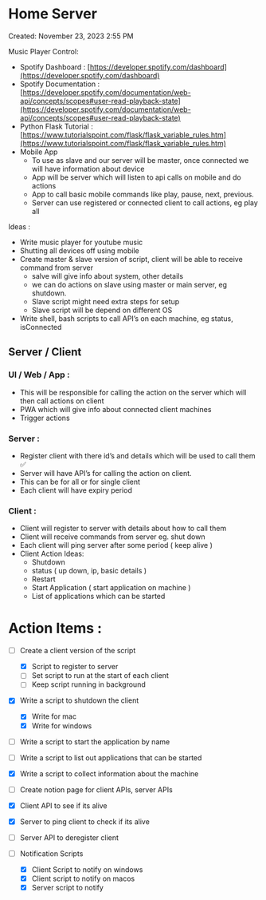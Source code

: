 # Home Server

Created: November 23, 2023 2:55 PM

Music Player Control:

- Spotify Dashboard : [https://developer.spotify.com/dashboard](https://developer.spotify.com/dashboard)
- Spotify Documentation : [https://developer.spotify.com/documentation/web-api/concepts/scopes#user-read-playback-state](https://developer.spotify.com/documentation/web-api/concepts/scopes#user-read-playback-state)
- Python Flask Tutorial : [https://www.tutorialspoint.com/flask/flask_variable_rules.htm](https://www.tutorialspoint.com/flask/flask_variable_rules.htm)
- Mobile App
    - To use as slave and our server will be master, once connected we will have information about device
    - App will be server which will listen to api calls on mobile and do actions
    - App to call basic mobile commands like play, pause, next, previous.
    - Server can use registered or connected client to call actions, eg play all

Ideas :

- Write music player for youtube music
- Shutting all devices off using mobile
- Create master & slave version of script, client will be able to receive command from server
    - salve will give info about system, other details
    - we can do actions on slave using master or main server, eg shutdown.
    - Slave script might need extra steps for setup
    - Slave script will be depend on different OS
- Write shell, bash scripts to call API’s on each machine, eg status, isConnected
    
    

## Server / Client

### UI / Web / App :

- This will be responsible for calling the action on the server which will then call actions on client
- PWA which will give info about connected client machines
- Trigger actions

### Server :

- Register client with there id’s and details which will be used to call them  ✅
- Server will have API’s for calling the action on client.
- This can be for all or for single client
- Each client will have expiry period

### Client :

- Client will register to server with details about how to call them
- Client will receive commands from server eg. shut down
- Each client will ping server after some period ( keep alive )
- Client Action Ideas:
    - Shutdown
    - status ( up down, ip, basic details )
    - Restart
    - Start Application ( start application on machine )
    - List of applications which can be started

# Action Items  :

- [ ]  Create a client version of the script
    - [x]  Script to register to server
    - [ ]  Set script to run at the start of each client
    - [ ]  Keep script running in background
- [x]  Write a script to shutdown the client
    - [x]  Write for mac
    - [x]  Write for windows
- [ ]  Write a script to start the application by name
- [ ]  Write a script to list out applications that can be started
- [x]  Write a script to collect information about the machine
- [ ]  Create notion page for client APIs, server APIs
- [x]  Client API to see if its alive
- [x]  Server to ping client to check if its alive
- [ ]  Server API to deregister client

- [ ]  Notification Scripts
    - [x]  Client Script to notify on windows
    - [x]  Client script to notify on macos
    - [x]  Server script to notify